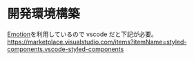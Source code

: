 # 開発環境構築

[Emotion](https://emotion.sh/docs/introduction)を利用しているので vscode だと下記が必要。  
https://marketplace.visualstudio.com/items?itemName=styled-components.vscode-styled-components

